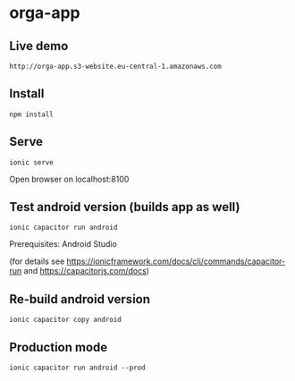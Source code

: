 # orga-app

## Live demo
`http://orga-app.s3-website.eu-central-1.amazonaws.com`

## Install
`npm install`

## Serve
`ionic serve`

Open browser on localhost:8100

## Test android version (builds app as well)
`ionic capacitor run android`

Prerequisites: Android Studio 

(for details see https://ionicframework.com/docs/cli/commands/capacitor-run and https://capacitorjs.com/docs)

## Re-build android version
`ionic capacitor copy android`

## Production mode
`ionic capacitor run android --prod`
